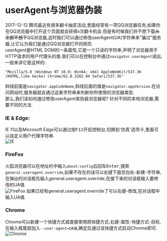 # userAgent与浏览器伪装
2017-12-12
腾讯最近有很多翻卡抽奖活动,里面经常有一项QQ浏览器任务,如果你在QQ浏览器中打开这个页面就会获得x次翻卡机会.但是有时候我们并不想下载<del>从来都不想下</del>QQ浏览器,这时我们可以通过修改userAgent(UA)字符串来"骗过"服务器,让它认为我们是通过QQ浏览器打开的网页.  
userAgent是HTML DOM的一条属性,它是一个只读的字符串,声明了浏览器用于HTTP请求的用户代理头的值.我们可以在控制台中通过<code>navigator.userAgent</code>调出,一般来讲它是这样的:  
```
"Mozilla/5.0 (Windows NT 10.0; Win64; x64) AppleWebKit/537.36 (KHTML,like Gecko) Chrome/62.0.3202.94 Safari/537.36"
```
斜线前面是<code>navigator.appCodeName</code>,斜线后面的值是<code>navigator.appVersion</code>.在访问网站时,服务器就会通过这条字符串来判断你所使用的浏览器类型.  
那么,我们该如何通过修改userAgent来伪装浏览器呢? 针对不同的本地浏览器,需要不同的方法.  
### IE & Edge:
IE 11以及Microsoft Edge可以通过按<kbd>F12</kbd>开启控制台,切换到'仿真'选项卡,里面可以自定义用户代理字符串.  
<img class="img-responsive center-block" :src="ImgIE" alt="IE">
### FireFox
火狐浏览器可以在地址栏中输入<code>about:config</code>后回车<kbd>Enter</kbd>,搜索<code>general.useragent.override</code>,如果不存在的话可以右键下面空白处-新建-字符串,在弹出的对话框先输入general.useragent.override,在接下来的对话框输入要修改的UA值.  
<img class="img-responsive center-block" :src="ImgFireFox" alt="FireFox">
如果已经有general.useragent.override了可以右键-修改,在对话框中输入UA值.  
### Chrome
Chrome可以新建一个快捷方式或直接使用原快捷方式,右键-属性-快捷方式-目标,在输入框尾部加入<code>--user-agent=UA值</code>,确定后通过该快捷方式启动Chrome即可.  
<img class="img-responsive center-block" :src="ImgChrome" alt="Chrome">
